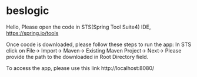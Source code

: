 # beslogic

Hello,
Please open the code in STS(Spring Tool Suite4) IDE, https://spring.io/tools

Once cocde is downloaded, please follow these steps to run the app:
In STS click on File-> Import-> Maven-> Existing Maven Project-> Next-> 
Please provide the path to the downloaded in Root Directory field.

To access the app, please use this link http://localhost:8080/
